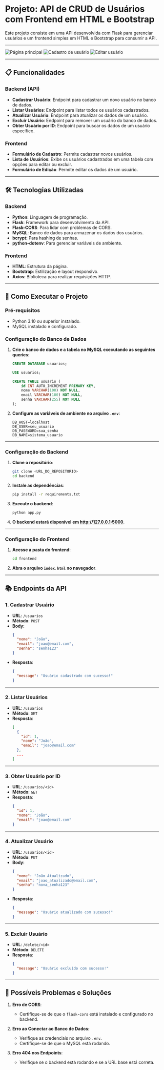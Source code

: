 # Projeto: API de CRUD de Usuários com Frontend em HTML e Bootstrap

Este projeto consiste em uma API desenvolvida com Flask para gerenciar usuários e um frontend simples em HTML e Bootstrap para consumir a API.

---

![Página principal](./assets/pagina_principal.png)
![Cadastro de usuário](./assets/cadastro_usuario.png)
![Editar usuário](./assets/editar_usuario.png)

---

## 📋 Funcionalidades

### Backend (API)
- **Cadastrar Usuário**: Endpoint para cadastrar um novo usuário no banco de dados.
- **Listar Usuários**: Endpoint para listar todos os usuários cadastrados.
- **Atualizar Usuário**: Endpoint para atualizar os dados de um usuário.
- **Excluir Usuário**: Endpoint para remover um usuário do banco de dados.
- **Obter Usuário por ID**: Endpoint para buscar os dados de um usuário específico.

### Frontend
- **Formulário de Cadastro**: Permite cadastrar novos usuários.
- **Lista de Usuários**: Exibe os usuários cadastrados em uma tabela com opções para editar ou excluir.
- **Formulário de Edição**: Permite editar os dados de um usuário.

---

## 🛠️ Tecnologias Utilizadas

### Backend
- **Python**: Linguagem de programação.
- **Flask**: Framework para desenvolvimento da API.
- **Flask-CORS**: Para lidar com problemas de CORS.
- **MySQL**: Banco de dados para armazenar os dados dos usuários.
- **bcrypt**: Para hashing de senhas.
- **python-dotenv**: Para gerenciar variáveis de ambiente.

### Frontend
- **HTML**: Estrutura da página.
- **Bootstrap**: Estilização e layout responsivo.
- **Axios**: Biblioteca para realizar requisições HTTP.

---

## 🚀 Como Executar o Projeto

### Pré-requisitos
- Python 3.10 ou superior instalado.
- MySQL instalado e configurado.

### Configuração do Banco de Dados

1. **Crie o banco de dados e a tabela no MySQL executando as seguintes queries**:

   ```sql
   CREATE DATABASE usuarios;

   USE usuarios;

   CREATE TABLE usuario (
       id INT AUTO_INCREMENT PRIMARY KEY,
       nome VARCHAR(100) NOT NULL,
       email VARCHAR(100) NOT NULL,
       senha VARCHAR(255) NOT NULL
   );
   ```

2. **Configure as variáveis de ambiente no arquivo `.env`**:
   ```
   DB_HOST=localhost
   DB_USER=seu_usuario
   DB_PASSWORD=sua_senha
   DB_NAME=sistema_usuario
   ```

---

### Configuração do Backend

1. **Clone o repositório**:
   ```bash
   git clone <URL_DO_REPOSITORIO>
   cd backend
   ```

2. **Instale as dependências**:
   ```bash
   pip install -r requirements.txt
   ```

3. **Execute o backend**:
   ```bash
   python app.py
   ```

4. **O backend estará disponível em http://127.0.0.1:5000**.

---

### Configuração do Frontend

1. **Acesse a pasta do frontend**:
   ```bash
   cd frontend
   ```

2. **Abra o arquivo `index.html` no navegador**.

---

## 📚 Endpoints da API

### 1. **Cadastrar Usuário**

- **URL**: `/usuarios`
- **Método**: `POST`
- **Body**:
  ```json
  {
    "nome": "João",
    "email": "joao@email.com",
    "senha": "senha123"
  }
  ```
- **Resposta**:
  ```json
  {
    "message": "Usuário cadastrado com sucesso!"
  }
  ```

---

### 2. **Listar Usuários**

- **URL**: `/usuarios`
- **Método**: `GET`
- **Resposta**:
  ```json
  [
    {
      "id": 1,
      "nome": "João",
      "email": "joao@email.com"
    },
    ...
  ]
  ```

---

### 3. **Obter Usuário por ID**

- **URL**: `/usuarios/<id>`
- **Método**: `GET`
- **Resposta**:
  ```json
  {
    "id": 1,
    "nome": "João",
    "email": "joao@email.com"
  }
  ```

---

### 4. **Atualizar Usuário**

- **URL**: `/usuarios/<id>`
- **Método**: `PUT`
- **Body**:
  ```json
  {
    "nome": "João Atualizado",
    "email": "joao_atualizado@email.com",
    "senha": "nova_senha123"
  }
  ```
- **Resposta**:
  ```json
  {
    "message": "Usuário atualizado com sucesso!"
  }
  ```

---

### 5. **Excluir Usuário**

- **URL**: `/delete/<id>`
- **Método**: `DELETE`
- **Resposta**:
  ```json
  {
    "message": "Usuário excluído com sucesso!"
  }
  ```

---

## 🐛 Possíveis Problemas e Soluções

1. **Erro de CORS**:
   - Certifique-se de que o `flask-cors` está instalado e configurado no backend.

2. **Erro ao Conectar ao Banco de Dados**:
   - Verifique as credenciais no arquivo `.env`.
   - Certifique-se de que o MySQL está rodando.

3. **Erro 404 nos Endpoints**:
   - Verifique se o backend está rodando e se a URL base está correta.